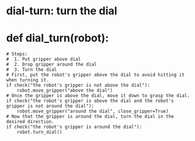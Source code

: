 # dial-turn: turn the dial
# def dial_turn(robot):
    # Steps:
    #  1. Put gripper above dial
    #  2. Drop gripper around the dial
    #  3. Turn the dial
    # First, put the robot's gripper above the dial to avoid hitting it when turning it.
    if check("the robot's gripper is not above the dial"):
        robot.move_gripper("above the dial")
    # Once the gripper is above the dial, move it down to grasp the dial.
    if check("the robot's gripper is above the dial and the robot's gripper is not around the dial"):
        robot.move_gripper("around the dial", close_gripper=True)
    # Now that the gripper is around the dial, turn the dial in the desired direction.
    if check("the robot's gripper is around the dial"):
        robot.turn_dial()